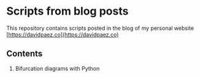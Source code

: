 # Scripts from blog posts #

This repository contains scripts posted in the blog of my personal website [https://davidpaez.co](https://davidpaez.co)

## Contents ##
1. Bifurcation diagrams with Python